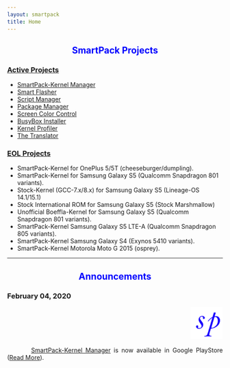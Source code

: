 ```yaml
---
layout: smartpack
title: Home
---
```


<style>
    tab1 { padding-left: 4em; }
</style>

<h2 style="color: blue; text-align: center">SmartPack Projects</h2>

<h3><a href="{{ site.github.url }}/active-projects/">Active Projects</a></h3>

* <a href="{{ site.github.url }}/spkm/">SmartPack-Kernel Manager</a>
* <a href="{{ site.github.url }}/smartflasher/">Smart Flasher</a>
* <a href="{{ site.github.url }}/scriptmanager/">Script Manager</a>
* <a href="{{ site.github.url }}/pm/">Package Manager</a>
* <a href="{{ site.github.url }}/scc/">Screen Color Control</a>
* <a href="{{ site.github.url }}/bbi/">BusyBox Installer</a>
* <a href="{{ site.github.url }}/kp/">Kernel Profiler</a>
* <a href="{{ site.github.url }}/translator/">The Translator</a>

<h3><a href="{{ site.github.url }}/end-of-life/">EOL Projects</a></h3>

* SmartPack-Kernel for OnePlus 5/5T (cheeseburger/dumpling).
* SmartPack-Kernel for Samsung Galaxy S5 (Qualcomm Snapdragon 801 variants).
* Stock-Kernel (GCC-7.x/8.x) for Samsung Galaxy S5 (Lineage-OS 14.1/15.1)
* Stock International ROM for Samsung Galaxy S5 (Stock Marshmallow)
* Unofficial Boeffla-Kernel for Samsung Galaxy S5 (Qualcomm Snapdragon 801 variants).
* SmartPack-Kernel Samsung Galaxy S5 LTE-A (Qualcomm Snapdragon 805 variants).
* SmartPack-Kernel Samsung Galaxy S4 (Exynos 5410 variants).
* SmartPack-Kernel Motorola Moto G 2015 (osprey).

<hr>

<h2 style="color: blue; text-align: center">Announcements</h2>

<h3 style="text-align: left">February 04, 2020</h3>
<p style="text-align: right;"><img src="https://github.com/SmartPack/SmartPack.github.io/blob/master/asset/pic009.png?raw=true" alt="" width="75" height="75" /></p>

<p style="text-align: justify;"><tab1><a href="{{ site.github.url }}/spkm/" target="_blank">SmartPack-Kernel Manager</a> is now available in Google PlayStore (<a href="{{ site.github.url }}/announcements">Read More</a>).</tab1></p>
